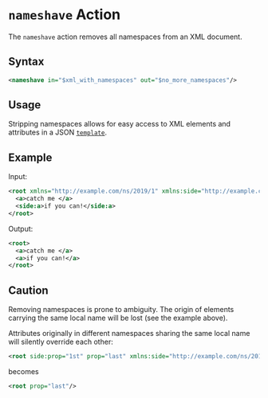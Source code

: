 # `nameshave` Action

The `nameshave` action removes all namespaces from an XML document.

## Syntax

```xml
<nameshave in="$xml_with_namespaces" out="$no_more_namespaces"/>
```

## Usage

Stripping namespaces allows for easy access to XML elements and
attributes in a JSON [`template`](template.md).

## Example

Input:

```xml
<root xmlns="http://example.com/ns/2019/1" xmlns:side="http://example.com/ns/2019/2">
  <a>catch me </a>
  <side:a>if you can!</side:a>
</root>
```

Output:

```xml
<root>
  <a>catch me </a>
  <a>if you can!</a>
</root>
```

## Caution

Removing namespaces is prone to ambiguity. The origin of elements
carrying the same local name will be lost (see the example above).

Attributes originally in different namespaces sharing the same local name will silently override each other:

```xml
<root side:prop="1st" prop="last" xmlns:side="http://example.com/ns/2019/1"/>
```

becomes

```xml
<root prop="last"/>
```
